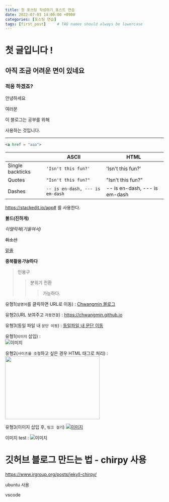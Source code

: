 ```yaml
---
title: 첫 포스팅 작성하기_포스트 연습
date: 2022-07-03 14:00:00 +0900
categories: [포스팅 연습]
tags: [first_post]     # TAG names should always be lowercase
---
```


# 첫 글입니다 !

## 아직 조금 어려운 면이 있네요 

### 적응 하겠죠?

안녕하세요

여러분

이 블로그는
공부를 위해

사용하는 것입니다.

---

``` html
<a href = "aaa">

```

|                |ASCII                          |HTML                         |
|----------------|-------------------------------|-----------------------------|
|Single backticks|`'Isn't this fun?'`            |'Isn't this fun?'            |
|Quotes          |`"Isn't this fun?"`            |"Isn't this fun?"            |
|Dashes          |`-- is en-dash, --- is em-dash`|-- is en-dash, --- is em-dash|

https://stackedit.io/app# 를 사용한다.

__볼드(진하게)__


_이탤릭체(기울여서)_


~~취소선~~


<u>밑줄</u>


__중복활용*가능*하다__

> 인용구
>> 분위기 전환
>>> 가능하다.

유형1(`설명어`를 클릭하면 URL로 이동) : [Chwangmin 블로그](https://chwangmin.github.io "마우스 올려놓으면 말풍선 나옴")


유형2(URL 보여주고 `자동연결`) : <https://chwangmin.github.io>  


유형3(동일 파일 내 `문단 이동`) : [동일파일 내 문단 이동](#첫-글입니다)  

유형1(`이미지` 삽입) :  
![이미지](https://theorydb.github.io/assets/img/think/2019-06-25-think-future-ai-1.png "인공지능")
  
유형2(`사이즈를 조절`하고 싶은 경우 HTML 태그로 처리) :   
<img src="https://theorydb.github.io/assets/img/think/2019-06-25-think-future-ai-1.png" width="300" height="200"> 

유형3(이미지 삽입 후, `링크 걸기`)
[![이미지](https://theorydb.github.io/assets/img/think/2019-06-25-think-future-ai-1.png)](https://theorydb.github.io/think/2019/06/25/think-future-ai/)

이미지 test : ![이미지](https://user-images.githubusercontent.com/44563065/177028667-7460897b-920b-4fa4-a89a-afa97f7c5ce9.jpg "이미지 테스트")

# 깃허브 블로그 만드는 법 - chirpy 사용
https://www.irgroup.org/posts/jekyll-chirpy/

ubuntu 사용

vscode

